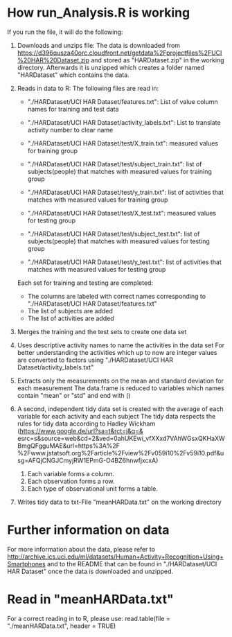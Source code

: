 # How run_Analysis.R is working

If you run the file, it will do the following:

1.	Downloads and unzips file:
   	The data is downloaded from https://d396qusza40orc.cloudfront.net/getdata%2Fprojectfiles%2FUCI%20HAR%20Dataset.zip and 			stored as "HARDataset.zip" in the working directory.
	Afterwards it is unzipped which creates a folder named "HARDataset" which contains the data.

2. 	Reads in data to R:
	The following files are read in:
	- "./HARDataset/UCI HAR Dataset/features.txt": List of value column names for training and test data
	- "./HARDataset/UCI HAR Dataset/activity_labels.txt": List to translate activity number to clear name
	
	- "./HARDataset/UCI HAR Dataset/test/X_train.txt": measured values for training group
	- "./HARDataset/UCI HAR Dataset/test/subject_train.txt": list of subjects(people) that matches with measured values for 			training group
	- "./HARDataset/UCI HAR Dataset/test/y_train.txt": list of activities that matches with measured values for training 				group
	
	- "./HARDataset/UCI HAR Dataset/test/X_test.txt": measured values for testing group
	- "./HARDataset/UCI HAR Dataset/test/subject_test.txt": list of subjects(people) that matches with measured values for 				testing group
	- "./HARDataset/UCI HAR Dataset/test/y_test.txt": list of activities that matches with measured values for testing 					group
	
	Each set for training and testing are completed:
	- The columns are labeled with correct names corresponding to "./HARDataset/UCI HAR Dataset/features.txt"
	- The list of subjects are added
	- The list of activities are added
	
3. 	Merges the training and the test sets to create one data set

4.	Uses descriptive activity names to name the activities in the data set
	For better understanding the activities which up to now are integer values are converted to factors using 						"./HARDataset/UCI HAR Dataset/activity_labels.txt"

5. 	Extracts only the measurements on the mean and standard deviation for each measurement
	The data.frame is reduced to variables which names contain "mean" or "std" and end with ()
	
6. 	A second, independent tidy data set is created with the average of each variable for each activity and each subject
	The tidy data respects the rules for tidy data according to Hadley Wickham (https://www.google.de/url?sa=t&rct=j&q=&			esrc=s&source=web&cd=2&ved=0ahUKEwi_vfXXxd7VAhWGsxQKHaXWBmgQFgguMAE&url=https%3A%2F												%2Fwww.jstatsoft.org%2Farticle%2Fview%2Fv059i10%2Fv59i10.pdf&usg=AFQjCNGJCmyjRW1EPmG-O4BZ6hnwfjxcxA)
	1. Each variable forms a column.
	2. Each observation forms a row.
	3. Each type of observational unit forms a table.
	
7. 	Writes tidy data to txt-File "meanHARData.txt" on the working directory

# Further information on data
For more information about the data, please refer to http://archive.ics.uci.edu/ml/datasets/Human+Activity+Recognition+Using+Smartphones
and to the README that can be found in "./HARDataset/UCI HAR Dataset" once the data is downloaded and unzipped.

# Read in "meanHARData.txt"
For a correct reading in to R, please use: read.table(file = "./meanHARData.txt", header = TRUE)
